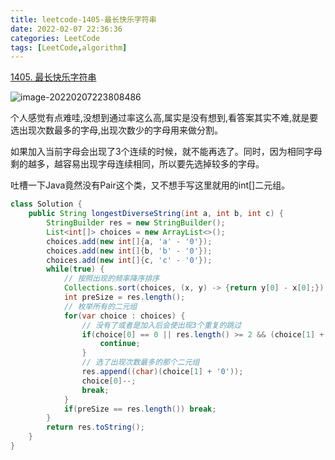 ```yaml
---
title: leetcode-1405-最长快乐字符串
date: 2022-02-07 22:36:36
categories: LeetCode
tags: [LeetCode,algorithm]
---
```


[1405. 最长快乐字符串](https://leetcode-cn.com/problems/longest-happy-string/ "最长快乐字符串")

![image-20220207223808486](https://gitee.com/cao_ziqiang/img/raw/master/20220207223808.png)

个人感觉有点难哇,没想到通过率这么高,属实是没有想到,看答案其实不难,就是要选出现次数最多的字母,出现次数少的字母用来做分割。

如果加入当前字母会出现了3个连续的时候，就不能再选了。同时，因为相同字母剩的越多，越容易出现字母连续相同，所以要先选掉较多的字母。

吐槽一下Java竟然没有Pair这个类，又不想手写这里就用的int[]二元组。

```java
class Solution {
    public String longestDiverseString(int a, int b, int c) {
        StringBuilder res = new StringBuilder();
        List<int[]> choices = new ArrayList<>();
        choices.add(new int[]{a, 'a' - '0'});
        choices.add(new int[]{b, 'b' - '0'});
        choices.add(new int[]{c, 'c' - '0'});
        while(true) {
            // 按照出现的频率降序排序
            Collections.sort(choices, (x, y) -> {return y[0] - x[0];});
            int preSize = res.length();
            // 枚举所有的二元组
            for(var choice : choices) {
                // 没有了或者是加入后会使出现3个重复的跳过
                if(choice[0] == 0 || res.length() >= 2 && (choice[1] + '0') == res.charAt(res.length() - 1) && (choice[1] + '0') == res.charAt(res.length() - 2)) {
                    continue;
                }
                // 选了出现次数最多的那个二元组
                res.append((char)(choice[1] + '0'));
                choice[0]--;
                break;
            }
            if(preSize == res.length()) break;
        }
        return res.toString();
    }
}
```

